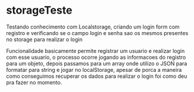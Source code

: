# storageTeste
Testando conhecimento com Localstorage, criando um login form com registro e verificando se o campo login e senha sao os mesmos presentes no storage para realizar o login

Funcionalidade basicamente permite registrar um usuario e realizar login com esse usuario, o processo ocorre jogando as informacoes do registro para um objeto, depois passamos para um array onde utilizo o JSON para formatar para string e jogar no localStorage, apesar de porca a maneira como conseguimos recuperar os dados para realizar o login foi como deu pra fazer no momento.
